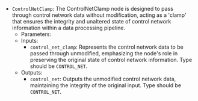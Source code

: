 - `ControlNetClamp`: The ControlNetClamp node is designed to pass through control network data without modification, acting as a 'clamp' that ensures the integrity and unaltered state of control network information within a data processing pipeline.
    - Parameters:
    - Inputs:
        - `control_net_clamp`: Represents the control network data to be passed through unmodified, emphasizing the node's role in preserving the original state of control network information. Type should be `CONTROL_NET`.
    - Outputs:
        - `control_net`: Outputs the unmodified control network data, maintaining the integrity of the original input. Type should be `CONTROL_NET`.
